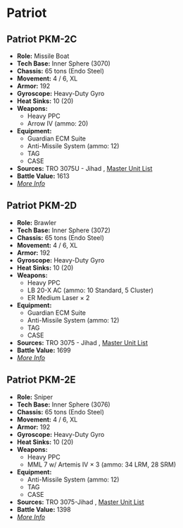 # Patriot 

## Patriot PKM-2C 

- **Role:** Missile Boat 
- **Tech Base:** Inner Sphere (3070) 
- **Chassis:** 65 tons (Endo Steel) 
- **Movement:** 4 / 6, XL 
- **Armor:** 192 
- **Gyroscope:** Heavy-Duty Gyro 
- **Heat Sinks:** 10 (20) 
- **Weapons:** 
  - Heavy PPC 
  - Arrow IV (ammo: 20) 
- **Equipment:** 
  - Guardian ECM Suite 
  - Anti-Missile System (ammo: 12) 
  - TAG 
  - CASE 
- **Sources:** TRO 3075U - Jihad , [Master Unit List](http://masterunitlist.info/Unit/Details/2447/patriot-pkm-2c) 
- **Battle Value:** 1613 
- [*More Info*](patriot/patriot_pkm-2c.md) 

## Patriot PKM-2D 

- **Role:** Brawler 
- **Tech Base:** Inner Sphere (3072) 
- **Chassis:** 65 tons (Endo Steel) 
- **Movement:** 4 / 6, XL 
- **Armor:** 192 
- **Gyroscope:** Heavy-Duty Gyro 
- **Heat Sinks:** 10 (20) 
- **Weapons:** 
  - Heavy PPC 
  - LB 20-X AC (ammo: 10 Standard, 5 Cluster) 
  - ER Medium Laser × 2 
- **Equipment:** 
  - Guardian ECM Suite 
  - Anti-Missile System (ammo: 12) 
  - TAG 
  - CASE 
- **Sources:** TRO 3075 - Jihad , [Master Unit List](http://masterunitlist.info/Unit/Details/2448/patriot-pkm-2d) 
- **Battle Value:** 1699 
- [*More Info*](patriot/patriot_pkm-2d.md) 

## Patriot PKM-2E 

- **Role:** Sniper 
- **Tech Base:** Inner Sphere (3076) 
- **Chassis:** 65 tons (Endo Steel) 
- **Movement:** 4 / 6, XL 
- **Armor:** 192 
- **Gyroscope:** Heavy-Duty Gyro 
- **Heat Sinks:** 10 (20) 
- **Weapons:** 
  - Heavy PPC 
  - MML 7 w/ Artemis IV × 3 (ammo: 34 LRM, 28 SRM) 
- **Equipment:** 
  - Anti-Missile System (ammo: 12) 
  - TAG 
  - CASE 
- **Sources:** TRO 3075-Jihad , [Master Unit List](http://masterunitlist.info/Unit/Details/2449/patriot-pkm-2e) 
- **Battle Value:** 1398 
- [*More Info*](patriot/patriot_pkm-2e.md) 

